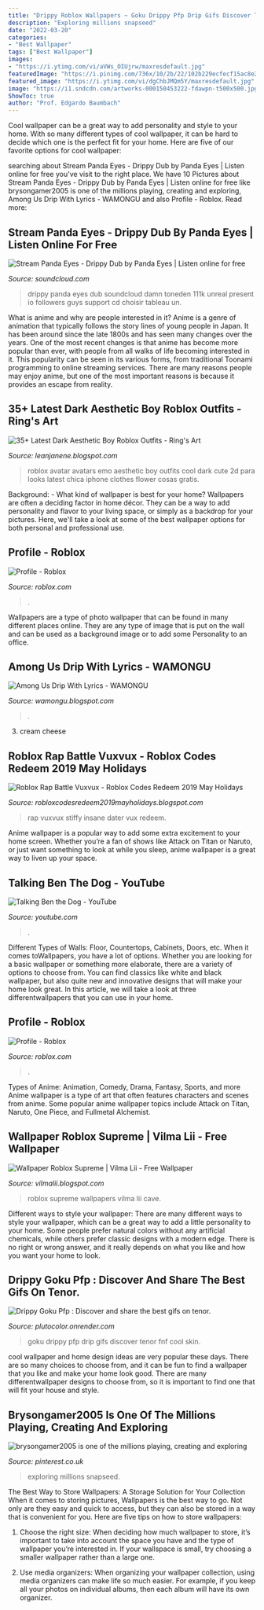```yaml
---
title: "Drippy Roblox Wallpapers ~ Goku Drippy Pfp Drip Gifs Discover Tenor Fnf Cool Skin"
description: "Exploring millions snapseed"
date: "2022-03-20"
categories:
- "Best Wallpaper"
tags: ["Best Wallpaper"]
images:
- "https://i.ytimg.com/vi/aVWs_OIUjrw/maxresdefault.jpg"
featuredImage: "https://i.pinimg.com/736x/10/2b/22/102b229ecfecf15ac8e22be1bf727d9d.jpg"
featured_image: "https://i.ytimg.com/vi/dgChbJMQm5Y/maxresdefault.jpg"
image: "https://i1.sndcdn.com/artworks-000150453222-fdawpn-t500x500.jpg"
ShowToc: true
author: "Prof. Edgardo Baumbach"
---
```



Cool wallpaper can be a great way to add personality and style to your home. With so many different types of cool wallpaper, it can be hard to decide which one is the perfect fit for your home. Here are five of our favorite options for cool wallpaper: 

	

		
searching about Stream Panda Eyes - Drippy Dub by Panda Eyes | Listen online for free you've visit to the right place. We have 10 Pictures about Stream Panda Eyes - Drippy Dub by Panda Eyes | Listen online for free like brysongamer2005 is one of the millions playing, creating and exploring, Among Us Drip With Lyrics - WAMONGU and also Profile - Roblox. Read more:
		
    
## Stream Panda Eyes - Drippy Dub By Panda Eyes | Listen Online For Free

<img loading=lazy src="https://i1.sndcdn.com/artworks-000150453222-fdawpn-t500x500.jpg" onerror="this.onerror=null;this.src='https://tse3.mm.bing.net/th?id=OIP.sbufrEeA_tRPtFgvoBlH3wHaHa&amp;pid=15.1';" alt="Stream Panda Eyes - Drippy Dub by Panda Eyes | Listen online for free">

_Source: soundcloud.com_

>drippy panda eyes dub soundcloud damn toneden 111k unreal present io followers guys support cd choisir tableau un. 

	

What is anime and why are people interested in it?
Anime is a genre of animation that typically follows the story lines of young people in Japan. It has been around since the late 1800s and has seen many changes over the years. One of the most recent changes is that anime has become more popular than ever, with people from all walks of life becoming interested in it. This popularity can be seen in its various forms, from traditional Toonami programming to online streaming services. There are many reasons people may enjoy anime, but one of the most important reasons is because it provides an escape from reality.

    
## 35+ Latest Dark Aesthetic Boy Roblox Outfits - Ring&#039;s Art

<img loading=lazy src="https://i.pinimg.com/originals/97/2d/51/972d5154ee674e7b33b260e35dcb6c3b.png" onerror="this.onerror=null;this.src='https://tse1.mm.bing.net/th?id=OIP.-L2oGjaluKjoTmpEI6nBqQAAAA&amp;pid=15.1';" alt="35+ Latest Dark Aesthetic Boy Roblox Outfits - Ring&#039;s Art">

_Source: leanjanene.blogspot.com_

>roblox avatar avatars emo aesthetic boy outfits cool dark cute 2d para looks latest chica iphone clothes flower cosas gratis. 

	

Background: - What kind of wallpaper is best for your home?
Wallpapers are often a deciding factor in home décor. They can be a way to add personality and flavor to your living space, or simply as a backdrop for your pictures. Here, we'll take a look at some of the best wallpaper options for both personal and professional use.

    
## Profile - Roblox

<img loading=lazy src="https://tr.rbxcdn.com/057351e49e5f07bb27d794a0efad74ea/352/352/Avatar/Png" onerror="this.onerror=null;this.src='https://tse3.mm.bing.net/th?id=OIP.Wbs9bhB0E-90cHA7HPvRwwAAAA&amp;pid=15.1';" alt="Profile - Roblox">

_Source: roblox.com_

>. 

	



Wallpapers are a type of photo wallpaper that can be found in many different places online. They are any type of image that is put on the wall and can be used as a background image or to add some Personality to an office.

    
## Among Us Drip With Lyrics - WAMONGU

<img loading=lazy src="https://i.ytimg.com/vi/aVWs_OIUjrw/maxresdefault.jpg" onerror="this.onerror=null;this.src='https://tse1.mm.bing.net/th?id=OIP.4ZY1B9gShH1XITVMOypo8wHaEK&amp;pid=15.1';" alt="Among Us Drip With Lyrics - WAMONGU">

_Source: wamongu.blogspot.com_

>. 

	

3. cream cheese 

    
## Roblox Rap Battle Vuxvux - Roblox Codes Redeem 2019 May Holidays

<img loading=lazy src="https://i.ytimg.com/vi/kI1rRlEae2g/maxresdefault.jpg" onerror="this.onerror=null;this.src='https://tse4.mm.bing.net/th?id=OIP.vtWIWMzzL_wfbbwTR_cBwwHaEK&amp;pid=15.1';" alt="Roblox Rap Battle Vuxvux - Roblox Codes Redeem 2019 May Holidays">

_Source: robloxcodesredeem2019mayholidays.blogspot.com_

>rap vuxvux stiffy insane dater vux redeem. 

	

Anime wallpaper is a popular way to add some extra excitement to your home screen. Whether you’re a fan of shows like Attack on Titan or Naruto, or just want something to look at while you sleep, anime wallpaper is a great way to liven up your space.

    
## Talking Ben The Dog - YouTube

<img loading=lazy src="https://i.ytimg.com/vi/dgChbJMQm5Y/maxresdefault.jpg" onerror="this.onerror=null;this.src='https://tse3.mm.bing.net/th?id=OIP.4mIywCtd-gVThNm3Li2hsAHaEK&amp;pid=15.1';" alt="Talking Ben the Dog - YouTube">

_Source: youtube.com_

>. 

	

Different Types of Walls: Floor, Countertops, Cabinets, Doors, etc.
When it comes toWallpapers, you have a lot of options. Whether you are looking for a basic wallpaper or something more elaborate, there are a variety of options to choose from. You can find classics like white and black wallpaper, but also quite new and innovative designs that will make your home look great. In this article, we will take a look at three differentwallpapers that you can use in your home.

    
## Profile - Roblox

<img loading=lazy src="https://tr.rbxcdn.com/20df698266d07356290f15e3b2cff089/352/352/Avatar/Png" onerror="this.onerror=null;this.src='https://tse4.mm.bing.net/th?id=OIP.lu1USC37Hf_x93BIzuaeMgAAAA&amp;pid=15.1';" alt="Profile - Roblox">

_Source: roblox.com_

>. 

	

Types of Anime: Animation, Comedy, Drama, Fantasy, Sports, and more
Anime wallpaper is a type of art that often features characters and scenes from anime. Some popular anime wallpaper topics include Attack on Titan, Naruto, One Piece, and Fullmetal Alchemist.

    
## Wallpaper Roblox Supreme | Vilma Lii - Free Wallpaper

<img loading=lazy src="https://wallpapercave.com/wp/wp5235800.jpg" onerror="this.onerror=null;this.src='https://tse4.mm.bing.net/th?id=OIP.TTkWBDRWomA9ta7kaBACZwHaEK&amp;pid=15.1';" alt="Wallpaper Roblox Supreme | Vilma Lii - Free Wallpaper">

_Source: vilmalii.blogspot.com_

>roblox supreme wallpapers vilma lii cave. 

	

Different ways to style your wallpaper:
There are many different ways to style your wallpaper, which can be a great way to add a little personality to your home. Some people prefer natural colors without any artificial chemicals, while others prefer classic designs with a modern edge. There is no right or wrong answer, and it really depends on what you like and how you want your home to look.

    
## Drippy Goku Pfp : Discover And Share The Best Gifs On Tenor.

<img loading=lazy src="https://media.tenor.com/images/d676b650895e973df510cee9396e1330/tenor.gif" onerror="this.onerror=null;this.src='https://tse1.mm.bing.net/th?id=OIP.1na2UIlelz31EM7pOW4TMAAAAA&amp;pid=15.1';" alt="Drippy Goku Pfp : Discover and share the best gifs on tenor.">

_Source: plutocolor.onrender.com_

>goku drippy pfp drip gifs discover tenor fnf cool skin. 

	

cool wallpaper and home design ideas are very popular these days. There are so many choices to choose from, and it can be fun to find a wallpaper that you like and make your home look good. There are many differentwallpaper designs to choose from, so it is important to find one that will fit your house and style.

    
## Brysongamer2005 Is One Of The Millions Playing, Creating And Exploring

<img loading=lazy src="https://i.pinimg.com/736x/10/2b/22/102b229ecfecf15ac8e22be1bf727d9d.jpg" onerror="this.onerror=null;this.src='https://tse1.mm.bing.net/th?id=OIP.yDGSdEIqLMQJc4IzSm3f_gAAAA&amp;pid=15.1';" alt="brysongamer2005 is one of the millions playing, creating and exploring">

_Source: pinterest.co.uk_

>exploring millions snapseed. 

	

The Best Way to Store Wallpapers: A Storage Solution for Your Collection
When it comes to storing pictures, Wallpapers is the best way to go. Not only are they easy and quick to access, but they can also be stored in a way that is convenient for you. Here are five tips on how to store wallpapers:
1) Choose the right size: When deciding how much wallpaper to store, it’s important to take into account the space you have and the type of wallpaper you’re interested in. If your wallspace is small, try choosing a smaller wallpaper rather than a large one.

2) Use media organizers: When organizing your wallpaper collection, using media organizers can make life so much easier. For example, if you keep all your photos on individual albums, then each album will have its own organizer.


